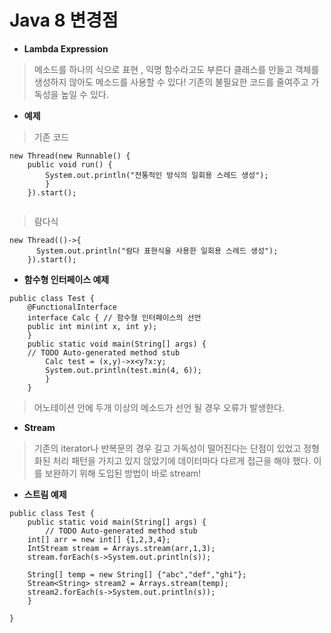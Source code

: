 Java 8 변경점
============================
+ **Lambda Expression**
> 메소드를 하나의 식으로 표현 , 익명 함수라고도 부른다
> 클래스를 만들고 객체를 생성하지 않아도 메소드를 사용할 수 있다!
> 기존의 불필요한 코드를 줄여주고 가독성을 높일 수 있다.

+ **예제**
> 기존 코드
<pre><code>new Thread(new Runnable() {
    public void run() {
        System.out.println("전통적인 방식의 일회용 스레드 생성");
        }
    }).start();
    </code></pre>
> 람다식
<pre><code>new Thread(()->{
      System.out.println("람다 표현식을 사용한 일회용 스레드 생성");
    }).start();
</code></pre>
+ **함수형 인터페이스 예제**
>
~~~
public class Test {
	@FunctionalInterface
	interface Calc { // 함수형 인터페이스의 선언
	public int min(int x, int y);
	}	
	public static void main(String[] args) {
	// TODO Auto-generated method stub
		Calc test = (x,y)->x<y?x:y;
		System.out.println(test.min(4, 6));
		}
	}
~~~
> 어노테이션 안에 두개 이상의 메소드가 선언 될 경우 오류가 발생한다.
>
+ **Stream**
>기존의 iterator나 반복문의 경우 길고 가독성이 떨어진다는 단점이 있었고 정형화된 처리 패턴을 가지고 있지 않았기에 데이터마다 다르게 접근을 해야 했다.
> 이를 보완하기 위해 도입된 방법이 바로 stream!
+ **스트림 예제**
~~~
public class Test {
	public static void main(String[] args) {
		// TODO Auto-generated method stub	
	int[] arr = new int[] {1,2,3,4};
	IntStream stream = Arrays.stream(arr,1,3);
	stream.forEach(s->System.out.println(s));
	
	String[] temp = new String[] {"abc","def","ghi"};
	Stream<String> stream2 = Arrays.stream(temp);
	stream2.forEach(s->System.out.println(s));
	}

}
~~~
